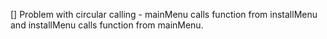 [] Problem with circular calling - mainMenu calls function from installMenu and installMenu calls function from mainMenu.